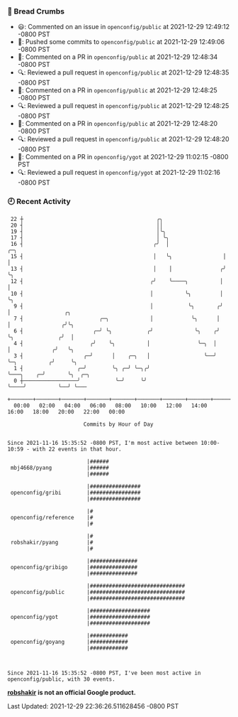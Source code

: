 ### 🍞 Bread Crumbs

 * 😃: Commented on an issue in `openconfig/public` at 2021-12-29 12:49:12 -0800 PST
 * 🚢: Pushed some commits to `openconfig/public` at 2021-12-29 12:49:06 -0800 PST
 * 💬: Commented on a PR in  `openconfig/public` at 2021-12-29 12:48:34 -0800 PST
 * 🔍: Reviewed a pull request in  `openconfig/public` at 2021-12-29 12:48:35 -0800 PST
 * 💬: Commented on a PR in  `openconfig/public` at 2021-12-29 12:48:25 -0800 PST
 * 🔍: Reviewed a pull request in  `openconfig/public` at 2021-12-29 12:48:25 -0800 PST
 * 💬: Commented on a PR in  `openconfig/public` at 2021-12-29 12:48:20 -0800 PST
 * 🔍: Reviewed a pull request in  `openconfig/public` at 2021-12-29 12:48:20 -0800 PST
 * 💬: Commented on a PR in  `openconfig/ygot` at 2021-12-29 11:02:15 -0800 PST
 * 🔍: Reviewed a pull request in  `openconfig/ygot` at 2021-12-29 11:02:16 -0800 PST

### 🕘 Recent Activity
```
 22 ┼                                          ╭╮
 20 ┤                                          ││
 19 ┤                                          │╰╮
 17 ┤                                          │ ╰╮
 16 ┤                                         ╭╯  │                 ╭─╮
 15 ┤                                         │   ╰╮                │ │
 13 ┤                                         │    │               ╭╯ ╰╮
 12 ┤                                        ╭╯    ╰────╮          │   │
 10 ┤                                        │          ╰╮         │   ╰╮
  9 ┤                                        │           ╰╮       ╭╯    │                 ╭╮
  7 ┤                        ╭─╮             │            ╰╮      │     │                ╭╯╰╮
  6 ┤                      ╭─╯ ╰╮           ╭╯             ╰╮    ╭╯     ╰╮              ╭╯  │
  4 ┤                     ╭╯    ╰╮          │               ╰─╮  │       │             ╭╯   ╰╮
  3 ┤                   ╭─╯      │    ╭─╮   │                 ╰──╯       ╰─╮          ╭╯     ╰╮
  1 ┤                 ╭─╯        ╰╮ ╭─╯ ╰─╮╭╯                              ╰───╮    ╭─╯       ╰╮  ╭─╮
  0 ┼─────────────────╯           ╰─╯     ╰╯                                   ╰────╯          ╰──╯ ╰───
    +───────+───────+───────+───────+───────+───────+───────+───────+───────+───────+───────+───────+────
  00:00   02:00   04:00   06:00   08:00   10:00   12:00   14:00   16:00   18:00   20:00   22:00   00:00   

						Commits by Hour of Day


Since 2021-11-16 15:35:52 -0800 PST, I'm most active between 10:00-10:59 - with 22 events in that hour.

```



```
                         |######
 mbj4668/pyang           |######
                         |######

                         |################
 openconfig/gribi        |################
                         |################

                         |#
 openconfig/reference    |#
                         |#

                         |#
 robshakir/pyang         |#
                         |#

                         |###############
 openconfig/gribigo      |###############
                         |###############

                         |##############################
 openconfig/public       |##############################
                         |##############################

                         |###################
 openconfig/ygot         |###################
                         |###################

                         |############
 openconfig/goyang       |############
                         |############



Since 2021-11-16 15:35:52 -0800 PST, I've been most active in openconfig/public, with 30 events.

```
**[robshakir](mailto:robjs@google.com) is not an official Google product.**  


Last Updated: 2021-12-29 22:36:26.511628456 -0800 PST
